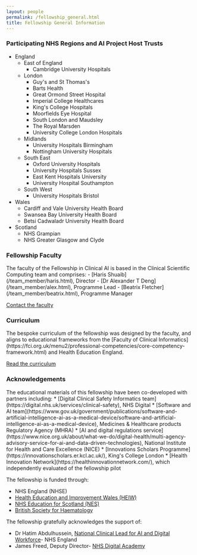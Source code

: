 ```yaml
---
layout: people
permalink: /fellowship_general.html
title: Fellowship General Information
---
```

<h3 style>Participating NHS Regions and AI Project Host Trusts</h3>

* England
  * East of England
    * Cambridge University Hospitals
  * London
    * Guy's and St Thomas's
    * Barts Health
    * Great Ormond Street Hospital
    * Imperial College Healthcares 
    * King's College Hospitals
    * Moorfields Eye Hospital
    * South London and Maudsley 
    * The Royal Marsden 
    * University College London Hospitals
  * Midlands
    * University Hospitals Birmingham
    * Nottingham University Hospitals
  * South East
    * Oxford University Hospitals
    * University Hospitals Sussex
    * East Kent Hospitals University
    * University Hospital Southampton
  * South West
    * University Hospitals Bristol
* Wales
  * Cardiff and Vale University Health Board 
  * Swansea Bay University Health Board 
  * Betsi Cadwaladr University Health Board
* Scotland
  * NHS Grampian
  * NHS Greater Glasgow and Clyde

<h3 style>Fellowship Faculty</h3>
The faculty of the Fellowship in Clinical AI is based in the Clinical Scientific Computing team and comprises:
- [Haris Shuaib](/team_member/haris.html),  Director
- [Dr Alexander T Deng](/team_member/alex.html), Programme Lead
- [Beatrix Fletcher](/team_member/beatrix.html), Programme Manager

[Contact the faculty](mailto:ai4vbh@kcl.ac.uk)

<h3 style>Curriculum</h3>
The bespoke curriculum of the fellowship was designed by the faculty, and aligns to educational frameworks from the [Faculty of Clinical Informatics](https://fci.org.uk/menu2/professional-competencies/core-competency-framework.html) and  Health Education England.

[Read the curriculum](/assets/docs/FCAI_Curriculum_v2.7.pdf)



<h3 style>Acknowledgements</h3>
The educational materials of this fellowship have been co-developed with partners including:
* [Digital Clinical Safety Informatics team](https://digital.nhs.uk/services/clinical-safety), NHS Digital
* [Software and AI team](https://www.gov.uk/government/publications/software-and-artificial-intelligence-ai-as-a-medical-device/software-and-artificial-intelligence-ai-as-a-medical-device), Medicines & Healthcare products Regulatory Agency (MHRA)
* [AI and digital regulations service](https://www.nice.org.uk/about/what-we-do/digital-health/multi-agency-advisory-service-for-ai-and-data-driven-technologies), National Institute for Health and Care Excellence (NICE) 
* [Innovations Scholars Programme](https://innovationscholars.er.kcl.ac.uk/), King's College London
* [Health Innovation Network](https://healthinnovationnetwork.com/), which independently evaluated of the fellowship pilot

The fellowship is funded through:
* NHS England (NHSE)
* [Health Education and Improvement Wales (HEIW)](https://heiw.nhs.wales/education-and-training/)
* [NHS Education for Scotland (NES)](https://www.nes.scot.nhs.uk/)
* [British Society for Haematology](https://b-s-h.org.uk/)

The fellowship gratefully acknowledges the support of:
* Dr Hatim Abdulhussein, [National Clinical Lead for AI and Digital Workforce](https://digital-transformation.hee.nhs.uk/building-a-digital-workforce/dart-ed)- NHS England
* James Freed, Deputy Director- [NHS Digital Academy](https://digital-transformation.hee.nhs.uk/digital-academy/programmes)

